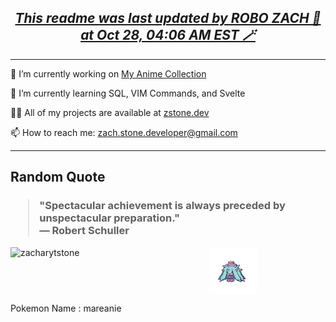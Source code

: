 <a href='https://github.com/ROBO-ZACH'><h2 align="center" style="font-style: italic; font-weight: bold;"> This readme was last updated by ROBO ZACH 🤖 at Oct 28, 04:06 AM EST 🪄 </h2></a>

---

🔭 I’m currently working on [My Anime Collection](https://github.com/ZacharyTStone/My-Anime-Collection)

🌱 I’m currently learning SQL, VIM Commands, and Svelte

👨‍💻 All of my projects are available at [zstone.dev](https://www.zstone.dev/)

📫 How to reach me: [zach.stone.developer@gmail.com](mailto:zach.stone.developer@gmail.com)

---

<!-- Add a Quotes section -->

## Random Quote

<h3>
<blockquote>
  "Spectacular achievement is always preceded by unspectacular preparation."
<br>— Robert Schuller
</blockquote>
</h3>

<div style="display: flex; flex-wrap: no-wrap; width: 100%; gap: 16px">
        <img width="60%" src="https://github-readme-streak-stats.herokuapp.com/?user=zacharytstone" alt="zacharytstone" />
    <img width="15%" class='poke-img' src='https://raw.githubusercontent.com/PokeAPI/sprites/master/sprites/pokemon/747.png' alt='mareanie'/>
</div>

<span class="poke-name"> Pokemon Name : mareanie</span>
